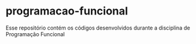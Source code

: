 # programacao-funcional
Esse repositório contém os códigos desenvolvidos durante a disciplina de Programação Funcional
